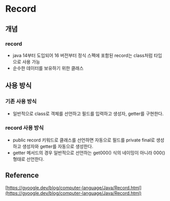 # Record

## 개념

### record

- java 14부터 도입되어 16 버전부터 정식 스펙에 포함된 record는 class처럼 타입으로 사용 가능
- 순수한 데이터를 보유하기 위한 클래스

## 사용 방식

### 기존 사용 방식

- 일반적으로 class로 객체를 선언하고 필드를 입력하고 생성자, getter를 구현한다.

### record 사용 방식

- public record 키워드로 클래스를 선언하면 자동으로 필드를 private final로 생성하고 생성자와 getter를 자동으로 생성한다.
- getter 메서드의 경우 일반적으로 선언하는 get000() 식의 네이밍이 아니라 000() 형태로 선언한다.

## Reference

[https://gyoogle.dev/blog/computer-language/Java/Record.html](https://gyoogle.dev/blog/computer-language/Java/Record.html)